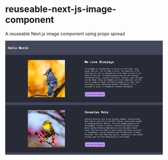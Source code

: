 # reuseable-next-js-image-component
 A reuseable Next.js image component using props spread

![Post-Styling](https://raw.githubusercontent.com/kr1st1nagr03g3r/reuseable-next-js-image-component/master/public/responsive-hero.png)
